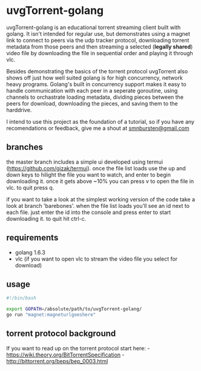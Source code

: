 # uvgTorrent-golang

uvgTorrent-golang is an educational torrent streaming client built with golang. It isn't intended for regular use, but demonstrates using a magnet link to connect to peers via the udp tracker protocol, downloading torrent metadata from those peers and then streaming a selected (**__legally shared__**) video file by downloading the file in sequential order and playing it through vlc. 

Besides demonstrating the basics of the torrent protocol uvgTorrent also shows off just how well suited golang is for high concurrency, network heavy programs. Golang's built in concurrency support makes it easy to handle communication with each peer in a seperate goroutine, using channels to orchastrate loading metadata, dividing pieces between the peers for download, downloading the pieces, and saving them to the harddrive.

I intend to use this project as the foundation of a tutorial, so if you have any recomendations or feedback, give me a shout at smnbursten@gmail.com

## branches

the master branch includes a simple ui developed using termui (https://github.com/gizak/termui). once the file list loads use the up and down keys to hilight the file you want to watch, and enter to begin downloading it. once it gets above ~10% you can press v to open the file in vlc. to quit press q.

if you want to take a look at the simplest working version of the code take a look at branch 'barebones'. when the file list loads you'll see an id next to each file. just enter the id into the console and press enter to start downloading it. to quit hit ctrl-c.

## requirements

- golang 1.6.3
- vlc (if you want to open vlc to stream the video file you select for download)

## usage

```bash
#!/bin/bash

export GOPATH=/absolute/path/to/uvgTorrent-golang/
go run "magnet:magneturlgoeshere"
```

## torrent protocol background

If you want to read up on the torrent protocol start here:
    - https://wiki.theory.org/BitTorrentSpecification
    - http://bittorrent.org/beps/bep_0003.html